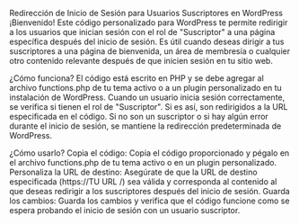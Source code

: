 Redirección de Inicio de Sesión para Usuarios Suscriptores en WordPress
¡Bienvenido! Este código personalizado para WordPress te permite redirigir a los usuarios que inician sesión con el rol de "Suscriptor" a una página específica después del inicio de sesión. Es útil cuando deseas dirigir a tus suscriptores a una página de bienvenida, un área de membresía o cualquier otro contenido relevante después de que inicien sesión en tu sitio web.

¿Cómo funciona?
El código está escrito en PHP y se debe agregar al archivo functions.php de tu tema activo o a un plugin personalizado en tu instalación de WordPress. Cuando un usuario inicia sesión correctamente, se verifica si tienen el rol de "Suscriptor". Si es así, son redirigidos a la URL especificada en el código. Si no son un suscriptor o si hay algún error durante el inicio de sesión, se mantiene la redirección predeterminada de WordPress.

¿Cómo usarlo?
Copia el código: Copia el código proporcionado y pégalo en el archivo functions.php de tu tema activo o en un plugin personalizado.
Personaliza la URL de destino: Asegúrate de que la URL de destino especificada (https://TU URL /) sea válida y corresponda al contenido al que deseas redirigir a los suscriptores después del inicio de sesión.
Guarda los cambios: Guarda los cambios y verifica que el código funcione como se espera probando el inicio de sesión con un usuario suscriptor.

